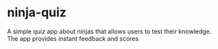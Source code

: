 # ninja-quiz
A simple quiz app about ninjas that allows users to test their knowledge. The app provides instant feedback and scores

